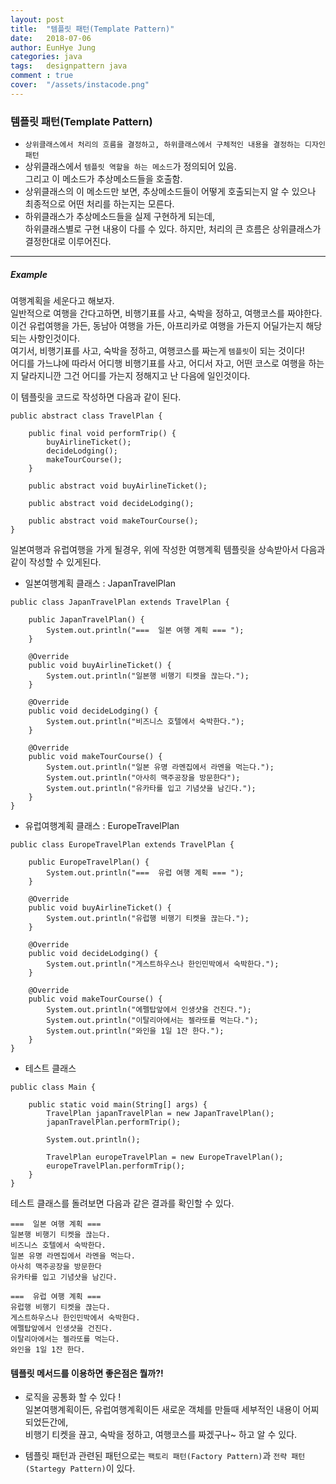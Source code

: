 ```yaml
---
layout: post
title:  "템플릿 패턴(Template Pattern)"
date:   2018-07-06
author: EunHye Jung
categories: java
tags:	designpattern java
comment : true
cover:  "/assets/instacode.png"
---
```


### 템플릿 패턴(Template Pattern) 
  
* `상위클래스에서 처리의 흐름을 결정하고, 하위클래스에서 구체적인 내용을 결정하는 디자인패턴`
* 상위클래스에서 `템플릿 역할을 하는 메소드`가 정의되어 있음.  
  그리고 이 메소드가 추상메소드들을 호출함.  
* 상위클래스의 이 메소드만 보면, 추상메소드들이 어떻게 호출되는지 알 수 있으나 최종적으로 어떤 처리를 하는지는 모른다.  
* 하위클래스가 추상메소드들을 실제 구현하게 되는데,   
  하위클래스별로 구현 내용이 다를 수 있다. 하지만, 처리의 큰 흐름은 상위클래스가 결정한대로 이루어진다.  
  

- - -

  
##### Example
여행계획을 세운다고 해보자.  
일반적으로 여행을 간다고하면, 비행기표를 사고, 숙박을 정하고, 여행코스를 짜야한다.  
이건 유럽여행을 가든, 동남아 여행을 가든, 아프리카로 여행을 가든지 어딜가는지 해당되는 사항인것이다.  
여기서, 비행기표를 사고, 숙박을 정하고, 여행코스를 짜는게 `템플릿`이 되는 것이다!  
어디를 가느냐에 따라서 어디행 비행기표를 사고, 어디서 자고, 어떤 코스로 여행을 하는지 달라지니깐 그건 어디를 가는지 정해지고 난 다음에 일인것이다.  
  
이 템플릿을 코드로 작성하면 다음과 같이 된다.  
  
  
```
public abstract class TravelPlan {

    public final void performTrip() {
        buyAirlineTicket();
        decideLodging();
        makeTourCourse();
    }

    public abstract void buyAirlineTicket();

    public abstract void decideLodging();

    public abstract void makeTourCourse();
}
```   
  
  
일본여행과 유럽여행을 가게 될경우, 위에 작성한 여행계획 템플릿을 상속받아서 다음과 같이 작성할 수 있게된다.   

* 일본여행계획 클래스 : JapanTravelPlan  
    
```
public class JapanTravelPlan extends TravelPlan {

    public JapanTravelPlan() {
        System.out.println("===  일본 여행 계획 === ");
    }

    @Override
    public void buyAirlineTicket() {
        System.out.println("일본행 비행기 티켓을 끊는다.");
    }

    @Override
    public void decideLodging() {
        System.out.println("비즈니스 호텔에서 숙박한다.");
    }

    @Override
    public void makeTourCourse() {
        System.out.println("일본 유명 라멘집에서 라멘을 먹는다.");
        System.out.println("아사히 맥주공장을 방문한다");
        System.out.println("유카타를 입고 기념샷을 남긴다.");
    }
}

```   
   
* 유럽여행계획 클래스 : EuropeTravelPlan  
   
```
public class EuropeTravelPlan extends TravelPlan {

    public EuropeTravelPlan() {
        System.out.println("===  유럽 여행 계획 === ");
    }

    @Override
    public void buyAirlineTicket() {
        System.out.println("유럽행 비행기 티켓을 끊는다.");
    }

    @Override
    public void decideLodging() {
        System.out.println("게스트하우스나 한인민박에서 숙박한다.");
    }

    @Override
    public void makeTourCourse() {
        System.out.println("에펠탑앞에서 인생샷을 건진다.");
        System.out.println("이탈리아에서는 젤라또를 먹는다.");
        System.out.println("와인을 1일 1잔 한다.");
    }
}
```   
   
* 테스트 클래스   
   
```
public class Main {

    public static void main(String[] args) {
        TravelPlan japanTravelPlan = new JapanTravelPlan();
        japanTravelPlan.performTrip();

        System.out.println();

        TravelPlan europeTravelPlan = new EuropeTravelPlan();
        europeTravelPlan.performTrip();
    }
}
```  
   
테스트 클래스를 돌려보면 다음과 같은 결과를 확인할 수 있다.  
   
```
===  일본 여행 계획 === 
일본행 비행기 티켓을 끊는다.
비즈니스 호텔에서 숙박한다.
일본 유명 라멘집에서 라멘을 먹는다.
아사히 맥주공장을 방문한다
유카타를 입고 기념샷을 남긴다.

===  유럽 여행 계획 === 
유럽행 비행기 티켓을 끊는다.
게스트하우스나 한인민박에서 숙박한다.
에펠탑앞에서 인생샷을 건진다.
이탈리아에서는 젤라또를 먹는다.
와인을 1일 1잔 한다.
```   
      
     

 #### 템플릿 메서드를 이용하면 좋은점은 뭘까?!  
* 로직을 공통화 할 수 있다 !  
  일본여행계획이든, 유럽여행계획이든 새로운 객체를 만들때 세부적인 내용이 어찌되었든간에,  
  비행기 티켓을 끊고, 숙박을 정하고, 여행코스를 짜겠구나~ 하고 알 수 있다.  
 

* 템플릿 패턴과 관련된 패턴으로는 `팩토리 패턴(Factory Pattern)`과 `전략 패턴(Startegy Pattern)`이 있다.  
